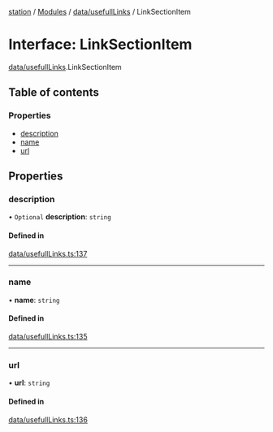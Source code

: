[station](../README.md) / [Modules](../modules.md) / [data/usefullLinks](../modules/data_usefullLinks.md) / LinkSectionItem

# Interface: LinkSectionItem

[data/usefullLinks](../modules/data_usefullLinks.md).LinkSectionItem

## Table of contents

### Properties

- [description](data_usefullLinks.LinkSectionItem.md#description)
- [name](data_usefullLinks.LinkSectionItem.md#name)
- [url](data_usefullLinks.LinkSectionItem.md#url)

## Properties

### description

• `Optional` **description**: `string`

#### Defined in

[data/usefullLinks.ts:137](https://github.com/kiotosi/station/blob/cfb6b0e/data/usefullLinks.ts#L137)

___

### name

• **name**: `string`

#### Defined in

[data/usefullLinks.ts:135](https://github.com/kiotosi/station/blob/cfb6b0e/data/usefullLinks.ts#L135)

___

### url

• **url**: `string`

#### Defined in

[data/usefullLinks.ts:136](https://github.com/kiotosi/station/blob/cfb6b0e/data/usefullLinks.ts#L136)
